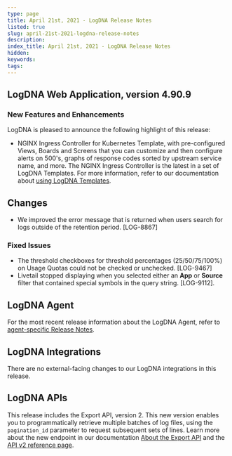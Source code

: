 ```yaml
---
type: page
title: April 21st, 2021 - LogDNA Release Notes
listed: true
slug: april-21st-2021-logdna-release-notes
description: 
index_title: April 21st, 2021 - LogDNA Release Notes
hidden: 
keywords: 
tags: 
---
```




## LogDNA Web Application, version 4.90.9

### New Features and Enhancements
LogDNA is pleased to announce the following highlight of this release:
* NGINX Ingress Controller for Kubernetes Template, with pre-configured Views, Boards and Screens that you can customize and then configure alerts on 500's, graphs of response codes sorted by upstream service name, and more. The NGINX Ingress Controller is the latest in a set of LogDNA Templates. For more information, refer to our documentation about [using LogDNA Templates](https://docs.logdna.com/docs/using-templates).

## Changes
* We improved the error message that is returned when users search for logs outside of the retention period. [LOG-8867]

### Fixed Issues
* The threshold checkboxes for threshold percentages (25/50/75/100%) on Usage Quotas could not be checked or unchecked. [LOG-9467]
* Livetail stopped displaying when you selected either an **App** or **Source** filter that contained special symbols in the query string. [LOG-9112].


## LogDNA Agent

For the most recent release information about the LogDNA Agent, refer to [agent-specific Release Notes](https://docs.logdna.com/changelog).

## LogDNA Integrations

There are no external-facing changes to our LogDNA integrations in this release.

## LogDNA APIs

This release includes the Export API, version 2.  This new version enables you to programmatically retrieve multiple batches of log files, using the `pagination_id` parameter to request subsequent sets of lines. Learn more about the new endpoint in our documentation [About the Export API](https://docs.logdna.com/reference?showHidden=44b66#about-the-export-api) and the [API v2 reference page](https://docs.logdna.com/reference?showHidden=44b66#export-v2).

